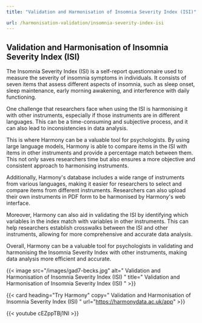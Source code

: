 ```yaml
---
title: "Validation and Harmonisation of Insomnia Severity Index (ISI)"

url: /harmonisation-validation/insomnia-severity-index-isi
---
```


## Validation and Harmonisation of Insomnia Severity Index (ISI)

The Insomnia Severity Index (ISI) is a self-report questionnaire used to measure the severity of insomnia symptoms in individuals. It consists of seven items that assess different aspects of insomnia, such as sleep onset, sleep maintenance, early morning awakening, and interference with daily functioning.

One challenge that researchers face when using the ISI is harmonising it with other instruments, especially if those instruments are in different languages. This can be a time-consuming and subjective process, and it can also lead to inconsistencies in data analysis.

This is where Harmony can be a valuable tool for psychologists. By using large language models, Harmony is able to compare items in the ISI with items in other instruments and provide a percentage match between them. This not only saves researchers time but also ensures a more objective and consistent approach to harmonising instruments.

Additionally, Harmony's database includes a wide range of instruments from various languages, making it easier for researchers to select and compare items from different instruments. Researchers can also upload their own instruments in PDF form to be harmonised by Harmony's web interface.

Moreover, Harmony can also aid in validating the ISI by identifying which variables in the index match with variables in other instruments. This can help researchers establish crosswalks between the ISI and other instruments, allowing for more comprehensive and accurate data analysis.

Overall, Harmony can be a valuable tool for psychologists in validating and harmonising the Insomnia Severity Index with other instruments, making data analysis more efficient and accurate.


{{< image src="/images/gad7-becks.jpg" alt=" Validation and Harmonisation of Insomnia Severity Index (ISI) " title=" Validation and Harmonisation of Insomnia Severity Index (ISI) " >}}

{{< card heading="Try Harmony" copy=" Validation and Harmonisation of Insomnia Severity Index (ISI) " url="https://harmonydata.ac.uk/app" >}}

{{< youtube cEZppTBj1NI >}}



